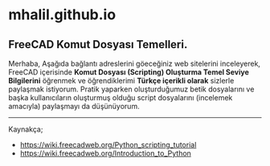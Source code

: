 # mhalil.github.io
## FreeCAD Komut Dosyası Temelleri.
Merhaba,
Aşağıda bağlantı adreslerini göeceğiniz web sitelerini inceleyerek, FreeCAD içerisinde **Komut Dosyası (Scripting) Oluşturma Temel Seviye Bilgilerini** öğrenmek ve öğrendiklerimi **Türkçe içerikli olarak** sizlerle paylaşmak istiyorum.
Pratik yaparken oluşturduğumuz betik dosyalarını ve başka kullanıcıların oluşturmuş olduğu script dosyalarını (incelemek amacıyla) paylaşmayı da düşünüyorum.

___
Kaynakça;
+ https://wiki.freecadweb.org/Python_scripting_tutorial
+ https://wiki.freecadweb.org/Introduction_to_Python

